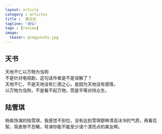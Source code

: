 ```yaml
---
layout: article
category : articles
title :  青云志
tagline: "诛仙"
tags : [review]
image:
  teaser: qingyunzhi.jpg
---
```



## 天书
天地不仁以万物为刍狗<br/>
不是针对电视剧，这句话作者是不是误解了？<br/>
天地不仁，不是天地没有仁德之心，是因为天地没有感情，<br/>
以万物为刍狗，不是看不起万物，而是平等对待众生。<br/>

## 陆雪琪
杨紫饰演的陆雪琪，我感觉不到位，没有达到雪琪那种清高冰冷的气质，再看花絮，简直惨不忍睹，导演你能不能至少请个漂亮点的美女啊。


